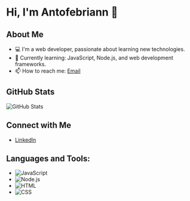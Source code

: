 # Hi, I'm Antofebriann 👋

## About Me

- 💻 I'm a web developer, passionate about learning new technologies.
- 🌱 Currently learning: JavaScript, Node.js, and web development frameworks.
- 📫 How to reach me: [Email](mailto:muhammadrezafebrianto2@gmail.com)

## GitHub Stats

![GitHub Stats](https://github-readme-stats.vercel.app/api?username=Antofebriann&show_icons=true&hide_title=true)

## Connect with Me

- [LinkedIn](https://www.linkedin.com/in/muhammadrezafebrianto/)

## Languages and Tools:

- ![JavaScript](https://img.shields.io/badge/JavaScript-F7DF1E?logo=javascript&logoColor=black)
- ![Node.js](https://img.shields.io/badge/Node.js-339933?logo=node.js&logoColor=white)
- ![HTML](https://img.shields.io/badge/HTML-E34F26?logo=html5&logoColor=white)
- ![CSS](https://img.shields.io/badge/CSS-1572B6?logo=css3&logoColor=white)
